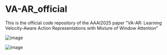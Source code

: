 # VA-AR_official
This is the official code repository of the AAAI2025 paper "VA-AR: Learning Velocity-Aware Action Representations with Mixture of Window Attention"

![image](https://github.com/user-attachments/assets/972ee257-893d-4f1a-aca7-46d52ecc1deb)

![image](https://github.com/user-attachments/assets/f0a45cc9-4958-4735-9f24-b3fc866c292d)
